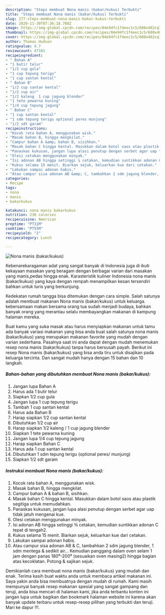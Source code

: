 ```yaml
---
description: "Steps membuat Nona manis (bakar/kukus) Terbukti"
title: "Steps membuat Nona manis (bakar/kukus) Terbukti"
slug: 277-steps-membuat-nona-manis-bakar-kukus-terbukti
date: 2020-11-30T07:36:18.708Z
image: https://img-global.cpcdn.com/recipes/04e94fc1f4eec1c5/680x482cq70/nona-manis-bakarkukus-foto-resep-utama.jpg
thumbnail: https://img-global.cpcdn.com/recipes/04e94fc1f4eec1c5/680x482cq70/nona-manis-bakarkukus-foto-resep-utama.jpg
cover: https://img-global.cpcdn.com/recipes/04e94fc1f4eec1c5/680x482cq70/nona-manis-bakarkukus-foto-resep-utama.jpg
author: Thomas Hudson
ratingvalue: 4.7
reviewcount: 47101
recipeingredient:
- " Bahan A"
- "1 butir telur"
- "1/2 cup gula"
- "1 cup tepung terigu"
- "1 cup santan kental"
- " Bahan B"
- "1/2 cup santan kental"
- "1/2 cup air"
- "1/2 kaleng  1 cup jagung blender"
- "1 tete pewarna kuning"
- "1/4 cup tepung jagung"
- " Bahan C"
- "1 cup santan kental"
- "1 sdm tepung terigu optional peres munjung"
- "1/2 sdt garam"
recipeinstructions:
- "Kocok rata bahan A, menggunakan wisk."
- "Masak bahan B, hingga mengkilat."
- "Campur bahan A &amp; bahan B, sisihkan."
- "Masak bahan C hingga kental. Masukkan dalam botol saos atau plastik segitiga untuk memudahkan."
- "Panaskas kukusan, jangan lupa alasi penutup dengan serbet agar uap tidak jatuh mengenai kue."
- "Olesi cetakan menggunakan minyak."
- "Isi adonan AB hingga setinggi ¾ cetakan, kemudian suntikkan adonan C tepat di tengah2."
- "Kukus selama 15 menit. Biarkan sejuk, keluarkan kue dari cetakan."
- "Lakukan sampai adonan habis."
- "Atau campur sisa adonan AB &amp; C, tambahkan 2 sdm jagung blender, 1 sdm mentega &amp; sedikit air... Kemudian panggang dalam oven selam 1 jam dengan panas 180⁰-200⁰ (sesuaikan oven masing2) hingga bagian atas kecoklatan. Potong &amp; sajikan sejuk."
categories:
- Recipe
tags:
- nona
- manis
- bakarkukus

katakunci: nona manis bakarkukus 
nutrition: 236 calories
recipecuisine: American
preptime: "PT31M"
cooktime: "PT55M"
recipeyield: "2"
recipecategory: Lunch

---
```



![Nona manis (bakar/kukus)](https://img-global.cpcdn.com/recipes/04e94fc1f4eec1c5/680x482cq70/nona-manis-bakarkukus-foto-resep-utama.jpg)

Kebenarekaragaman adat yang sangat banyak di Indonesia juga di ikuti kekayaan masakan yang beragam dengan berbagai varian dari masakan yang manis,pedas hingga enak. Karasteristik kuliner Indonesia nona manis (bakar/kukus) yang kaya dengan rempah menampilkan kesan tersendiri bahkan untuk turis yang berkunjung.




Kedekatan rumah tangga bisa ditemukan dengan cara simple. Salah satunya adalah membuat makanan Nona manis (bakar/kukus) untuk keluarga. kebersamaan makan bersama orang tua sudah menjadi budaya, bahkan banyak orang yang merantau selalu membayangkan makanan di kampung halaman mereka.

Buat kamu yang suka masak atau harus menyiapkan makanan untuk tamu ada banyak variasi makanan yang bisa anda buat salah satunya nona manis (bakar/kukus) yang merupakan makanan favorite yang mudah dengan varian sederhana. Pasalnya saat ini anda dapat dengan mudah menemukan resep nona manis (bakar/kukus) tanpa harus bersusah payah.
Berikut ini resep Nona manis (bakar/kukus) yang bisa anda tiru untuk disajikan pada keluarga tercinta. Dan sangat mudah hanya dengan 15 bahan dan 10 langkah.


<!--inarticleads1-->

##### Bahan-bahan yang dibutuhkan membuat Nona manis (bakar/kukus):

1. Jangan lupa  Bahan A
1. Harus ada 1 butir telur
1. Siapkan 1/2 cup gula
1. Jangan lupa 1 cup tepung terigu
1. Tambah 1 cup santan kental
1. Harus ada  Bahan B
1. Harap siapkan 1/2 cup santan kental
1. Dibutuhkan 1/2 cup air
1. Harap siapkan 1/2 kaleng / 1 cup jagung blender
1. Siapkan 1 tete pewarna kuning
1. Jangan lupa 1/4 cup tepung jagung
1. Harap siapkan  Bahan C
1. Harus ada 1 cup santan kental
1. Dibutuhkan 1 sdm tepung terigu (optional peres/ munjung)
1. Siapkan 1/2 sdt garam




<!--inarticleads2-->

##### Instruksi membuat  Nona manis (bakar/kukus):

1. Kocok rata bahan A, menggunakan wisk.
1. Masak bahan B, hingga mengkilat.
1. Campur bahan A &amp; bahan B, sisihkan.
1. Masak bahan C hingga kental. Masukkan dalam botol saos atau plastik segitiga untuk memudahkan.
1. Panaskas kukusan, jangan lupa alasi penutup dengan serbet agar uap tidak jatuh mengenai kue.
1. Olesi cetakan menggunakan minyak.
1. Isi adonan AB hingga setinggi ¾ cetakan, kemudian suntikkan adonan C tepat di tengah2.
1. Kukus selama 15 menit. Biarkan sejuk, keluarkan kue dari cetakan.
1. Lakukan sampai adonan habis.
1. Atau campur sisa adonan AB &amp; C, tambahkan 2 sdm jagung blender, 1 sdm mentega &amp; sedikit air... Kemudian panggang dalam oven selam 1 jam dengan panas 180⁰-200⁰ (sesuaikan oven masing2) hingga bagian atas kecoklatan. Potong &amp; sajikan sejuk.




Demikianlah cara membuat nona manis (bakar/kukus) yang mudah dan enak. Terima kasih buat waktu anda untuk membaca artikel makanan ini. Saya yakin anda bisa membuatnya dengan mudah di rumah. Kami masih mempunyai banyak resep makanan spesial yang sangat gampang dan teruji, anda bisa mencari di halaman kami, jika anda terbantu konten ini jangan lupa untuk bagikan dan bookmark halaman website ini karena akan banyak update terbaru untuk resep-resep pilihan yang terbukti dan teruji. Mari ke dapur !!!. 
